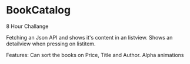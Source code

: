 BookCatalog
===========

8 Hour Challange


Fetching an Json API and shows it's content in an listview. 
Shows an detailview when pressing on listitem.


Features:
Can sort the books on Price, Title and Author.
Alpha animations